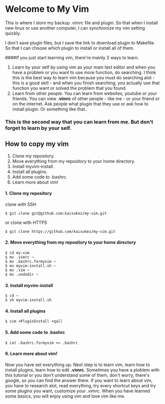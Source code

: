 # Welcome to My Vim 
This is where I store my backup .vimrc file and plugin. So that when I install new linux or use another computer, I can synchronize my vim setting quickly.

I don't save plugin files, but I save the link to download plugin to Makefile. So that I can choose which plugin to install or install all of them.

####If you just start learning vim, there're mainly 2 ways to learn.
1. Learn by your self by using vim as your main text editor and when you have a problem or you want to use more function, do searching. I think this is the best way to learn vim because you must do searching alot - this is a good skill - and when you finish searching, you actually use that function you want or solved the problem that you found.
2. Learn from other people. You can learn from websites, youtube or your friends. You can view __.vimrc__ of other people - like me - or your friend or on the internet. Ask people what plugin that they use or ask how to install plugin. Or something like that..

### This is the second way that you can learn from me. But don't forget to learn by your self.

## How to copy my vim
1. Clone my repository.
2. Move everything from my repository to your home directory.
3. Install myvim-install.
4. Install all plugins.
5. Add some code to .bashrc.
6. Learn more about vim!

#### 1. Clone my repository
clone with SSH
```
$ git clone git@github.com:kaisukez/my-vim.git
```
or clone with HTTPS
```
$ git clone https://github.com/kaisukez/my-vim.git
```

#### 2. Move everything from my repository to your home directory
```
$ cd my-vim
$ mv .vimrc ~
$ mv .bashrc.formyvim ~
$ mv myvim-install.sh ~
$ mv .vim ~
$ mv .undodir ~
```

#### 3. Install myvim-install
```
$ cd ~
$ sh myvim-install.sh
```

#### 4. Install all plugins
```
$ vim +PluginInstall +qall
```

#### 5. Add some code to .bashrc
```
$ cat .bashrc.formyvim >> .bashrc
```

#### 6. Learn more about vim!
Now you have set everything up. Next step is to learn vim, learn how to install plugins, learn how to edit __.vimrc__. Sometimes you have a ploblem with this tutorial or you don't understand some of them, don't worry, there's google, so you can find the answer there. If you want to learn about vim, you have to research alot, read everything, try every shortcut keys and try some plugins you want, customize your _.vimrc_. When you have learned some basics, you will enjoy using vim and love vim like me.
